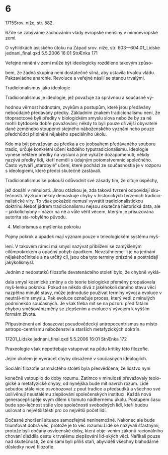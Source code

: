 # 6

1715Srov. níže, str. 582.

6Zde se zabýváme zachováním vlády evropské menšiny v mimoevropské zemi.

O vyhlídkách asijského útoku na Západ srov. níže, str. 603—604.01_Lidske jednani_final.qxd 5.5.2006 16:01 StrÆnka 171

Veřejné mínění v zemi může být ideologicky rozděleno takovým způso-

bem, že žádná skupina není dostatečně silná, aby ustavila trvalou vládu. Pakzavládne anarchie. Revoluce a veřejné násilí se stanou trvalými.

Tradicionalismus jako ideologie

Tradicionalismus je ideologie, jež považuje za správnou a současně vý-

hodnou věrnost hodnotám, zvykům a postupům, které jsou předávány neboúdajně předávány předky. Základním znakem tradicionalismu není, že titopraotcové byli předky v biologickém smyslu slova nebo že by za ně mohli býtdocela dobře považováni; někdy to byli pouze dřívější obyvatelé dané zeměnebo stoupenci stejného náboženského vyznání nebo pouze předchůdci připlnění nějakého speciálního úkolu.

Kdo má být považován za předka a co jeobsahem předávaného souboru tradic, určuje konkrétní učení každého typutradicionalismu. Ideologie vynese některé předky na výsluní a jiné vykáže dozapomenutí; někdy nazývá předky lidi, kteří neměli s údajným potomstvemnic společného. Často vytváří „starobylé“ učení, které pochází ze současnostia je v rozporu s ideologiemi, které předci skutečně zastávali.

Tradicionalismus se pokouší odůvodnit své zásady tím, že cituje úspěchy,

jež dosáhl v minulosti. Jinou otázkou je, zda taková tvrzení odpovídají sku-tečnosti. Výzkum někdy demaskuje chyby v historických tvrzeních tradicio-nalistické víry. To však pokaždé nemusí vyvrátit tradicionalistickou doktrínu.Neboť jádrem tradicionalismu nejsou skutečná historická data, ale – jakkolichybný – názor na ně a vůle věřit věcem, kterým je přisuzována autorita sta-robylého původu.

4. Meliorismus a myšlenka pokroku

Pojmy pokrok a úpadek mají význam pouze v teleologickém systému myš-

lení. V takovém rámci má smysl nazývat přiblížení se zamýšleným cílůmpokrokem a opačný pohyb úpadkem. Nevztáhneme-li je na jednání nějakéhočinitele a na určitý cíl, jsou oba tyto termíny prázdné a postrádají jakýkolismysl.

Jedním z nedostatků filozofie devatenáctého století bylo, že chybně vyklá-

dala smysl kosmické změny a do teorie biologické přeměny propašovala myš-lenku pokroku. Pokud se někdo dívá z jakéhokoli daného stavu věcí nazpětna minulé stavy, může jednoduše používat termíny vývoj a evoluce v neutrál-ním smyslu. Pak evoluce označuje proces, který vedl z minulých podmínekdo současných. Je však třeba mít se na pozoru před fatální chybou směšovánízměny se zlepšením a evoluce s vývojem k vyšším formám života.

Přípustnénení ani dosazovat pseudovědecký antropocentrismus na místo antropo-centrismu náboženství a starších metafyzických doktrín.

17201_Lidske jednani_final.qxd 5.5.2006 16:01 StrÆnka 172

Praxeologie však nepotřebuje vstupovat na půdu kritiky této filozofie.

Jejím úkolem je vyvracet chyby obsažené v současných ideologiích.

Sociální filozofie osmnáctého století byla přesvědčena, že lidstvo nyní

konečně vstoupilo do doby rozumu. Zatímco v minulosti převažovaly teolo-gické a metafyzické chyby, od nynějška bude mít navrch rozum. Lidé sebudou stále více osvobozovat z pout tradice a předsudků a všechno své úsilívěnují neustálému zlepšování společenských institucí. Každá nová generacepřispěje svým dílem k tomuto nádhernému úkolu. Postupem času bude spo-lečnost stále více společností svobodných lidí, kteří budou usilovat o největšíštěstí pro co největší počet lidí.

Dočasné zhoršení situace samozřejmě nenínemožné. Nakonec ale bude triumfovat dobrá věc, protože je to věc rozumu.Lidé se nazývali šťastnými, protože byli občany osvícenské doby, která obje-vením zákonů racionálního chování dláždila cestu k trvalému zlepšování lid-ských věcí. Naříkali pouze nad skutečností, že oni sami byli příliš staří, abyviděli všechny blahodárné důsledky nové filozofie.
